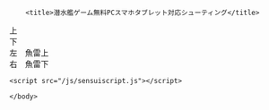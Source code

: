 <!DOCTYPE HTML PUBLIC "-//W3C//DTD HTML 4.01 Transitional//EN">
<html dir="ltr" lang="ja">
    <head>
        <meta http-equiv="Content-Type" content="text/html; charset=UTF-8">
<meta name="description" content="潜水艦ゲーム無料PCスマホタブレット対応のシューティング横画面です。">
        <meta name="keywords" content="潜水艦,ゲーム,無料,PC,シューティング">
        <meta http-equiv="Content-Style-Type" content="text/css">
        <meta http-equiv="Content-Script-Type" content="text/javascript">
    <meta name="viewport" content="width=device-width, initial-scale=1.0, user-scalable=no">
         <meta name="google-adsense-account" content="ca-pub-3701488620779249">
    <link rel="stylesheet" href="/css/sensuistyle.css">

        <title>潜水艦ゲーム無料PCスマホタブレット対応シューティング</title>
  
<script async src="https://pagead2.googlesyndication.com/pagead/js/adsbygoogle.js?client=ca-pub-3701488620779249"
     crossorigin="anonymous"></script>

</head>

<!-- Google tag (gtag.js) -->
<script async src="https://www.googletagmanager.com/gtag/js?id=G-5D799GZERM"></script>
<script>
  window.dataLayer = window.dataLayer || [];
  function gtag(){dataLayer.push(arguments);}
  gtag('js', new Date());

  gtag('config', 'G-5D799GZERM');
</script>
  <body>

  <div id="gameContainer">
  <div class="controlPanel" id="leftButtons">
    <div class="button" id="btnUp">上</div>
    <div class="button" id="btnDown">下</div>
  </div>
  <canvas id="gameCanvas" width="600" height="400"></canvas>
  <div class="controlPanel" id="rightButtons">
    <div class="button" id="btnLeft">左　魚雷上</div>
    <div class="button" id="btnRight">右　魚雷下</div>
  </div>
</div>

    <script src="/js/sensuiscript.js"></script>

    </body>
</html>